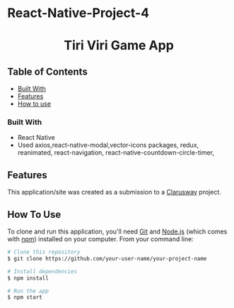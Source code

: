 # React-Native-Project-4

<h1 align="center">Tiri Viri Game App</h1>


<!-- TABLE OF CONTENTS -->

## Table of Contents


- [Built With](#built-with)
- [Features](#features)
- [How to use](#how-to-use)



### Built With

<!-- This section should list any major frameworks that you built your project using. Here are a few examples.-->

- React Native
- Used axios,react-native-modal,vector-icons packages, redux, reanimated, react-navigation, react-native-countdown-circle-timer, 


## Features

This application/site was created as a submission to a [Clarusway](https://clarusway.com) project. 

## How To Use

<!-- This is an example, please update according to your application -->

To clone and run this application, you'll need [Git](https://git-scm.com) and [Node.js](https://nodejs.org/en/download/) (which comes with [npm](http://npmjs.com)) installed on your computer. From your command line:

```bash
# Clone this repository
$ git clone https://github.com/your-user-name/your-project-name

# Install dependencies
$ npm install

# Run the app
$ npm start
```
